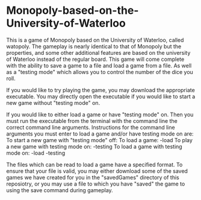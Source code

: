 # Monopoly-based-on-the-University-of-Waterloo

This is a game of Monopoly based on the University of Waterloo, called watopoly.
The gameplay is nearly identical to that of Monopoly but the properties, and some other additional features are based on the university of Waterloo instead of the regular board. This game will come complete with the ability to save a game to a file and load a game from a file. As well as a "testing mode" which allows you to control the number of the dice you roll. 

If you would like to try playing the game, you may download the appropriate executable. 
You may directly open the executable if you would like to start a new game without "testing mode" on. 

If you would like to either load a game or have "testing mode" on. Then you must run the executable from the terminal with the command line the correct command line arguments. 
Instructions for the command line arguments you must enter to load a game and/or have testing mode on are:
To start a new game with "testing mode" off: <executable>
To load a game: <executable> -load <filename>
To play a new game with testing mode on: <executable> -testing
To load a game with testing mode on: <executable> -load <filename> -testing

The files which can be read to load a game have a specified format. To ensure that your file is valid, you may either download some of the saved games we have created for you in the "savedGames" directory of this reposiotry, or you may use a file to which you have "saved" the game to using the save command during gameplay.
